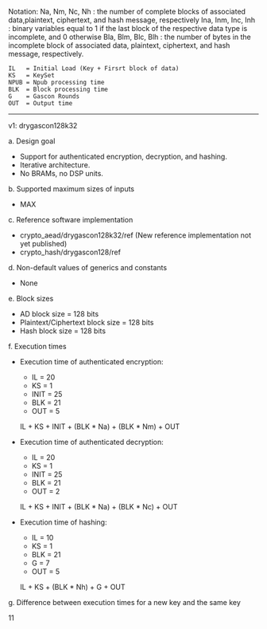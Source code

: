 Notation:
Na, Nm, Nc, Nh : the number of complete blocks of associated data,plaintext, ciphertext, and hash message, respectively
Ina, Inm, Inc, Inh : binary variables equal to 1 if the last block of the respective data type is incomplete, and 0 otherwise
Bla, Blm, Blc, Blh : the number of bytes in the incomplete block of associated data, plaintext, ciphertext, and hash message, respectively.

    IL   = Initial Load (Key + Firsrt block of data)
    KS   = KeySet
    NPUB = Npub processing time
    BLK  = Block processing time
    G    = Gascon Rounds
    OUT  = Output time

---

v1: drygascon128k32

a. Design goal
* Support for authenticated encryption, decryption, and hashing.
* Iterative architecture.
* No BRAMs, no DSP units.

b. Supported maximum sizes of inputs
* MAX


c. Reference software implementation
* crypto_aead/drygascon128k32/ref    (New reference implementation not yet published)
* crypto_hash/drygascon128/ref


d. Non-default values of generics and constants
* None

e. Block sizes

* AD block size = 128 bits
* Plaintext/Ciphertext block size = 128 bits
* Hash block size = 128 bits

f. Execution times

* Execution time of authenticated encryption:

    * IL   = 20
    * KS   = 1
    * INIT = 25
    * BLK  = 21
    * OUT  = 5

    IL + KS + INIT + (BLK * Na) + (BLK * Nm) + OUT


* Execution time of authenticated decryption:

    * IL   = 20
    * KS   = 1
    * INIT = 25
    * BLK  = 21
    * OUT  = 2

    IL + KS + INIT + (BLK * Na) + (BLK * Nc) + OUT

* Execution time of hashing:

    * IL   = 10
    * KS   = 1
    * BLK  = 21
    * G    = 7
    * OUT  = 5

    IL + KS + (BLK * Nh) + G + OUT


g. Difference between execution times for a new key and the same key

11
